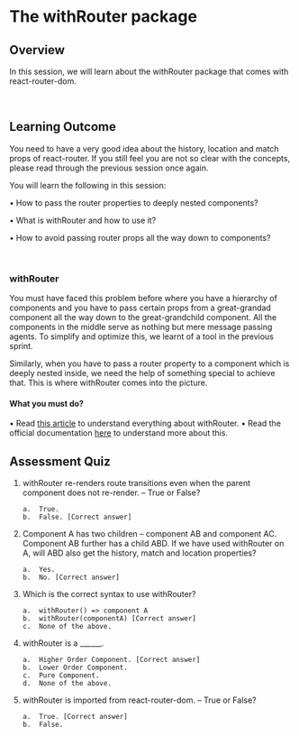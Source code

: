 # The withRouter package

## Overview

In this session, we will learn about the withRouter package that comes with react-router-dom.

<br />

## Learning Outcome

You need to have a very good idea about the history, location and match props of react-router. If you still feel you are not so clear with the concepts, please read through the previous session once again.

You will learn the following in this session:

•	How to pass the router properties to deeply nested components?

•	What is withRouter and how to use it?

•	How to avoid passing router props all the way down to components?

<br />

### withRouter

You must have faced this problem before where you have a hierarchy of components and you have to pass certain props from a great-grandad component all the way down to the great-grandchild component. All the components in the middle serve as nothing but mere message passing agents. To simplify and optimize this, we learnt of a tool in the previous sprint.

Similarly, when you have to pass a router property to a component which is deeply nested inside, we need the help of something special to achieve that. This is where withRouter comes into the picture.

#### What you must do?

•	Read [this article](https://hackernoon.com/withrouter-advanced-features-of-react-router-for-single-page-apps-42b2a1a0d315) to understand everything about withRouter.
•	Read the official documentation [here](https://reacttraining.com/react-router/core/api/withRouter) to understand more about this.



## Assessment Quiz

1.	withRouter re-renders route transitions even when the parent component does not re-render. – True or False?

        a.	True.
        b.	False. [Correct answer]


2.	Component A has two children – component AB and component AC. Component AB further has a child ABD. If we have used withRouter on A, will ABD also get the history, match and location properties?

        a.	Yes.
        b.	No. [Correct answer]


3.	Which is the correct syntax to use withRouter?

        a.	withRouter() => component A
        b.	withRouter(componentA) [Correct answer]
        c.	None of the above.


4.	withRouter is a ______.

        a.	Higher Order Component. [Correct answer]
        b.	Lower Order Component.
        c.	Pure Component.
        d.	None of the above.


5.	withRouter is imported from react-router-dom. – True or False?

        a.	True. [Correct answer]
        b.	False. 
